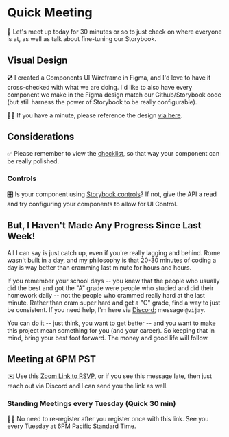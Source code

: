 # Quick Meeting

🚀 Let's meet up today for 30 minutes or so to just check on where everyone is at, as well as talk about fine-tuning our Storybook.

## Visual Design

💿 I created a Components UI Wireframe in Figma, and I'd love to have it cross-checked with what we are doing.  I'd like to also have every component we make in the Figma design match our Github/Storybook code (but still harness the power of Storybook to be really configurable).

👨‍🎨 If you have a minute, please reference the design [via here](https://www.figma.com/file/MutJR1XVX6qcrwLIm7yswB/TeamHack-Components-UI-Wireframe?node-id=0%3A1).

## Considerations

✅ Please remember to view the [checklist](https://github.com/team-hack/react-components/discussions/61), so that way your component can be really polished.  

### Controls 

🎛 Is your component using [Storybook controls](https://storybook.js.org/docs/react/essentials/controls)?  If not, give the API a read and try configuring your components to allow for UI Control.

## But, I Haven't Made Any Progress Since Last Week!

All I can say is just catch up, even if you're really lagging and behind.  Rome wasn't built in a day, and my philosophy is that 20-30 minutes of coding a day is way better than cramming last minute for hours and hours.  

If you remember your school days -- you knew that the people who usually did the best and got the "A" grade were people who studied and did their homework daily -- not the people who crammed really hard at the last minute.  Rather than cram super hard and get a "C" grade, find a way to just be consistent.  If you need help, I'm here via [Discord](https://discord.gg/eZDC3rP); message `@vijay`.   

You can do it -- just think, you want to get better -- and you want to make this project mean something for you (and your career).  So keeping that in mind, bring your best foot forward.  The money and good life will follow.

## Meeting at 6PM PST

✉️ Use this [Zoom Link to RSVP](https://zoom.us/meeting/register/tJEscuysqzwjGNF9pZ14whX_H9nWk9K2RPJx), or if you see this message late, then just reach out via Discord and I can send you the link as well.  

### Standing Meetings every Tuesday (Quick 30 min)

👩‍🦰 No need to re-register after you register once with this link.  See you every Tuesday at 6PM Pacific Standard Time. 




